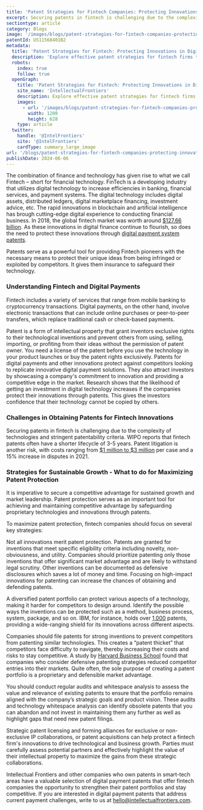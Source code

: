 ```yaml
---
title: 'Patent Strategies for Fintech Companies: Protecting Innovations in Digital Payments'
excerpt: Securing patents in fintech is challenging due to the complexity of technologies and stringent patentability criteria. WIPO reports that fintech patents often have a shorter lifecycle of 3-5 years. Patent litigation is another risk, with costs ranging from $1 million to $3 million per case and a 15% increase in disputes in 2021. Strategic patent licensing and forming alliances for IP collaborations, or patent acquisitions, is a good option that fintech firms leverage to stay competitive in this sector.
sectiontype: article
category: Blogs
image: '/images/blogs/patent-strategies-for-fintech-companies-protecting-innovations-in-digital-payments.webp'
patentId: US11568401B2
metadata:
  title: 'Patent Strategies for Fintech: Protecting Innovations in Digital Payments'
  description: 'Explore effective patent strategies for fintech firms to safeguard innovations in digital payments. Learn how patents offer competitive advantage and attract investors.'
  robots:
    index: true
    follow: true
  openGraph:
    title: 'Patent Strategies for Fintech: Protecting Innovations in Digital Payments | IntellectualFrontiers'
    site_name: 'IntellectualFrontiers'
    description: Explore effective patent strategies for fintech firms to safeguard innovations in digital payments. Learn how patents offer competitive advantage and attract investors.
    images:
      - url: '/images/blogs/patent-strategies-for-fintech-companies-protecting-innovations-in-digital-payments.webp'
        width: 1200
        height: 628
    type: article
  twitter:
    handle: '@IntelFrontiers'
    site: '@IntelFrontiers'
    cardType: summary_large_image
url: '/blogs/patent-strategies-for-fintech-companies-protecting-innovations-in-digital-payments'
publishDate: 2024-06-06
---
```


The combination of finance and technology has given rise to what we call Fintech – short for financial technology. FinTech is a developing industry that utilizes digital technology to increase efficiencies in banking, financial services, and payment systems. The digital technology includes digital assets, distributed ledgers, digital marketplace financing, investment advice, etc. The rapid innovations in blockchain and artificial intelligence has brough cutting-edge digital experience to conducting financial business. In 2018, the global fintech market was worth around <a href="https://www.prnewswire.com/news-releases/global-fintech-market-value-is-expected-to-reach-309-98-billion-at-a-cagr-of-24-8-through-2022--300926069.html" target="_blank">$127.66 billion</a>. As these innovations in digital finance continue to flourish, so does the need to protect these innovations through [digital payment system patents](/topics/digital-payment).

Patents serve as a powerful tool for providing Fintech pioneers with the necessary means to protect their unique ideas from being infringed or exploited by competitors. It gives them insurance to safeguard their technology.

### **Understanding Fintech and Digital Payments**

Fintech includes a variety of services that range from mobile banking to cryptocurrency transactions. Digital payments, on the other hand, involve electronic transactions that can include online purchases or peer-to-peer transfers, which replace traditional cash or check-based payments.

Patent is a form of intellectual property that grant inventors exclusive rights to their technological inventions and prevent others from using, selling, importing, or profiting from their ideas without the permission of patent owner. You need a license of the patent before you use the technology in your product launches or buy the patent rights exclusively. Patents for digital payments and other innovations protect against competitors looking to replicate innovative digital payment solutions. They also attract investors by showcasing a company's commitment to innovation and providing a competitive edge in the market. Research shows that the likelihood of getting an investment in digital technology increases if the companies protect their innovations through patents. This gives the investors confidence that their technology cannot be copied by others.

### **Challenges in Obtaining Patents for Fintech Innovations**

Securing patents in fintech is challenging due to the complexity of technologies and stringent patentability criteria. WIPO reports that fintech patents often have a shorter lifecycle of 3-5 years. Patent litigation is another risk, with costs ranging from <a href="https://legal.thomsonreuters.com/blog/patent-litigation-101/" target="_blank">$1 million to $3 million</a> per case and a 15% increase in disputes in 2021.

### **Strategies for Sustainable Growth - What to do for Maximizing Patent Protection**

It is imperative to secure a competitive advantage for sustained growth and market leadership. Patent protection serves as an important tool for achieving and maintaining competitive advantage by safeguarding proprietary technologies and innovations through patents.

To maximize patent protection, fintech companies should focus on several key strategies:

Not all innovations merit patent protection. Patents are granted for inventions that meet specific eligibility criteria including novelty, non-obviousness, and utility. Companies should prioritize patenting only those inventions that offer significant market advantage and are likely to withstand legal scrutiny. Other inventions can be documented as defensive disclosures which saves a lot of money and time. Focusing on high-impact innovations for patenting can increase the chances of obtaining and defending patents.

A diversified patent portfolio can protect various aspects of a technology, making it harder for competitors to design around. Identify the possible ways the inventions can be protected such as a method, business process, system, package, and so on. IBM, for instance, holds over <a href="https://newsroom.ibm.com/2021-01-12-IBM-Tops-U-S-Patent-List-for-28th-Consecutive-Year-with-Innovations-in-Artificial-Intelligence-Hybrid-Cloud-Quantum-Computing-and-Cyber-Security" target="_blank">1,000</a> patents, providing a wide-ranging shield for its innovations across different aspects.

Companies should file patents for strong inventions to prevent competitors from patenting similar technologies. This creates a “patent thicket” that competitors face difficulty to navigate, thereby increasing their costs and risks to stay competitive. A study by <a href="https://hbr.org/2000/01/discovering-new-value-in-intellectual-property" target="_blank">Harvard Business School</a> found that companies who consider defensive patenting strategies reduced competitor entries into their markets. Quite often, the sole purpose of creating a patent portfolio is a proprietary and defensible market advantage.

You should conduct regular audits and whitespace analysis to assess the value and relevance of existing patents to ensure that the portfolio remains aligned with the company’s strategic goals and product vision. These audits and technology whitespace analysis can identify obsolete patents that you can abandon and not invest in maintaining them any further as well as highlight gaps that need new patent filings.

Strategic patent licensing and forming alliances for exclusive or non-exclusive IP collaborations, or patent acquisitions can help protect a fintech firm's innovations to drive technological and business growth. Parties must carefully assess potential partners and effectively highlight the value of their intellectual property to maximize the gains from these strategic collaborations.

Intellectual Frontiers and other companies who own patents in smart-tech areas have a valuable selection of digital payment patents that offer fintech companies the opportunity to strengthen their patent portfolios and stay competitive. If you are interested in digital payment patents that address current payment challenges, write to us at [hello@intellectualfrontiers.com](mailto:hello@intellectualfrontiers.com).
